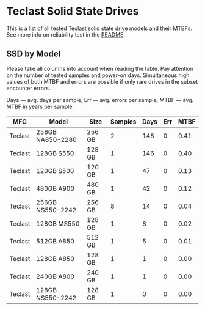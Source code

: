 Teclast Solid State Drives
==========================

This is a list of all tested Teclast solid state drive models and their MTBFs. See
more info on reliability test in the [README](https://github.com/linuxhw/SMART).

SSD by Model
------------

Please take all columns into account when reading the table. Pay attention on the
number of tested samples and power-on days. Simultaneous high values of both MTBF
and errors are possible if only rare drives in the subset encounter errors.

Days — avg. days per sample,
Err  — avg. errors per sample,
MTBF — avg. MTBF in years per sample.

| MFG       | Model              | Size   | Samples | Days  | Err   | MTBF   |
|-----------|--------------------|--------|---------|-------|-------|--------|
| Teclast   | 256GB NA850-2280   | 256 GB | 2       | 148   | 0     | 0.41   |
| Teclast   | 128GB S550         | 128 GB | 1       | 146   | 0     | 0.40   |
| Teclast   | 120GB S500         | 120 GB | 1       | 47    | 0     | 0.13   |
| Teclast   | 480GB A900         | 480 GB | 1       | 42    | 0     | 0.12   |
| Teclast   | 256GB NS550-2242   | 256 GB | 8       | 14    | 0     | 0.04   |
| Teclast   | 128GB MS550        | 128 GB | 1       | 8     | 0     | 0.02   |
| Teclast   | 512GB A850         | 512 GB | 1       | 5     | 0     | 0.01   |
| Teclast   | 128GB A850         | 128 GB | 1       | 1     | 0     | 0.00   |
| Teclast   | 240GB A800         | 240 GB | 1       | 1     | 0     | 0.00   |
| Teclast   | 128GB NS550-2242   | 128 GB | 1       | 0     | 0     | 0.00   |
